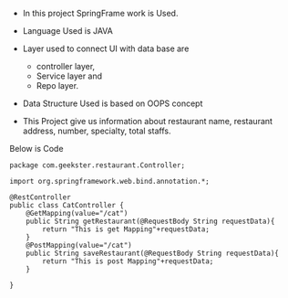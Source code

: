  * In this project SpringFrame work is Used.
 
* Language Used is JAVA

* Layer used to connect UI with data base are 
  * controller layer,
  * Service layer and
  * Repo layer.

* Data Structure Used is based on OOPS concept
* This Project give us information about restaurant name, restaurant address, number, specialty, total staffs.

Below is Code

```
package com.geekster.restaurant.Controller;

import org.springframework.web.bind.annotation.*;

@RestController
public class CatController {
    @GetMapping(value="/cat")
    public String getRestaurant(@RequestBody String requestData){
        return "This is get Mapping"+requestData;
    }
    @PostMapping(value="/cat")
    public String saveRestaurant(@RequestBody String requestData){
        return "This is post Mapping"+requestData;
    }

}

```